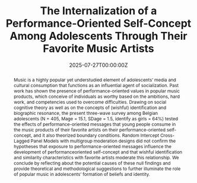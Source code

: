 ---
abstract: "Music is a highly popular yet understudied element of adolescents’ media and cultural consumption that functions as an influential agent of socialization. Past work has shown the presence of performance-oriented values in popular music products, which conceive of individuals as worthy based on the ambitions, hard work, and competencies used to overcome difficulties. Drawing on social cognitive theory as well as on the concepts of (wishful) identification and biographic resonance, the present three-wave survey among Belgian adolescents (N = 405, Mage = 15.1, SDage = 1.5, identify as girls = 64%) tested the effects of performance-oriented messages that young people consume in the music products of their favorite artists on their performance-oriented self-concept, and it also theorized boundary conditions. Random Intercept Cross-Lagged Panel Models with multigroup moderation designs did not confirm the hypotheses that exposure to performance-oriented messages influence the development of performanceoriented self-concept and that wishful identification and similarity characteristics with favorite artists moderate this relationship. We conclude by reflecting about the potential causes of these null findings and provide theoretical and methodological suggestions to further illuminate the role of popular music in adolescents’ formation of beliefs and identity."
authors:
- admin
- Christoph Klimmts
- Laura Vandenbosch
date: "2025-07-27T00:00:00Z"
doi: ""
featured: false
image:
  caption: ""
  focal_point: ""
  preview_only: false
projects: [ERC-mimic]
publication: "Mass Communication and Society"
publication_short: ""
publication_types:
- "2"
publishDate: ""
slides: ""
summary:
tags:
- Music artists
- Self-concept
- Performance narratives
- Adolescence
title: "The Internalization of a Performance-Oriented Self-Concept Among Adolescents Through Their Favorite Music Artists"
url_code: "https://osf.io/rpgmh/"
url_dataset: "https://osf.io/rpgmh/"
url_pdf: ""
url_poster: ""
url_project: ""
url_slides: ""
url_source: ""
url_video: ""
---